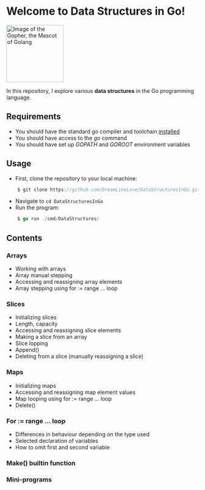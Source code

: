 # Welcome to Data Structures in Go!
<img src="https://www.golinuxcloud.com/wp-content/uploads/goher2-1-218x300.jpg" width="150px" alt="Image of the Gopher, the Mascot of Golang" />

In this repository, I explore various **data structures** in the Go programming language.

## Requirements
- You should have the standard go compiler and toolchain <a href="https://go.dev/learn/" target="_blank">installed</a>
- You should have access to the *go* command
- You should have set up *GOPATH* and *GOROOT* environment variables

## Usage
- First, clone the repository to your local machine:
```go
    $ git clone https://github.com/DreamLineLove/DataStructuresInGo.git
```
- Navigate to ```cd DataStructuresInGo```
- Run the program:
```go
    $ go run ./cmd/DataStructures/
```

## Contents
### Arrays
- Working with arrays
- Array manual stepping
- Accessing and reassigning array elements
- Array stepping using for := range ... loop
### Slices 
- Initializing slices
- Length, capacity
- Accessing and reassigning slice elements
- Making a slice from an array
- Slice lopping
- Append()
- Deleting from a slice (manually reassigning a slice)
### Maps
- Initializing maps
- Accessing and reassigning map element values
- Map looping using for := range ... loop
- Delete()
### For := range ... loop
- Differences in behaviour depending on the type used
- Selected declaration of variables
- How to omit first and second variable
### Make() builtin function
### Mini-programs
